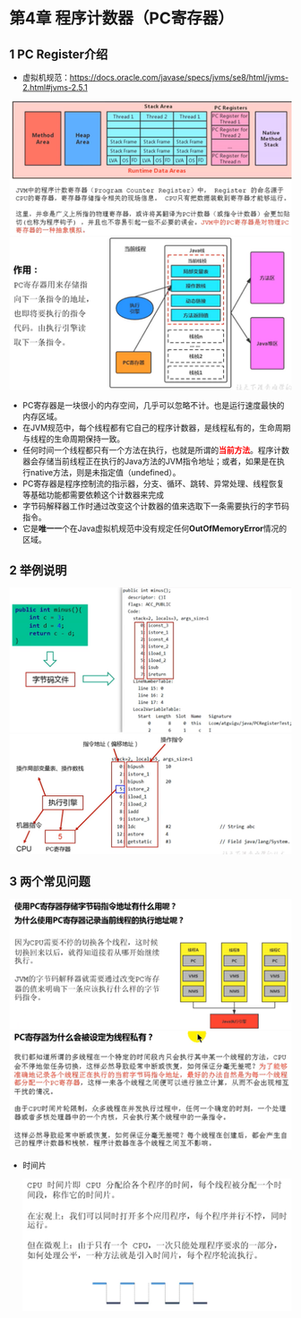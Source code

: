 # 第4章 程序计数器（PC寄存器）

## 1 PC Register介绍

* 虚拟机规范：https://docs.oracle.com/javase/specs/jvms/se8/html/jvms-2.html#jvms-2.5.1

<img src="images/70.png" alt="img" style="zoom:75%;" />

<img src="images/71.png" alt="img" style="zoom:65%;" />

* PC寄存器是一块很小的内存空间，几乎可以忽略不计。也是运行速度最快的内存区域。
* 在JVM规范中，每个线程都有它自己的程序计数器，是线程私有的，生命周期与线程的生命周期保持一致。
* 任何时间一个线程都只有一个方法在执行，也就是所谓的<font color=red>**当前方法**</font>。程序计数器会存储当前线程正在执行的Java方法的JVM指令地址；或者，如果是在执行native方法，则是未指定值（undefined）。
* PC寄存器是程序控制流的指示器，分支、循环、跳转、异常处理、线程恢复等基础功能都需要依赖这个计数器来完成
* 字节码解释器工作时通过改变这个计数器的值来选取下一条需要执行的字节码指令。
* 它是**唯一一**个在Java虚拟机规范中没有规定任何**OutOfMemoryError**情况的区域。

## 2 举例说明

<img src="images/72.png" alt="img" style="zoom:75%;" />

<img src="images/73.png" alt="img" style="zoom:75%;" />

## 3 两个常见问题

<img src="images/74.png" alt="img" style="zoom:75%;" />

<img src="images/75.png" alt="img" style="zoom:75%;" />

* 时间片

  <img src="images/76.png" alt="img" style="zoom:75%;" />